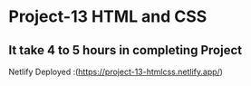 # Project-13 HTML and CSS

## It take 4 to 5 hours in completing Project

Netlify Deployed :(https://project-13-htmlcss.netlify.app/)